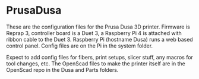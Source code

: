 # PrusaDusa
These are the configuration files for the Prusa Dusa 3D printer.
Firmware is Reprap 3, controller board is a Duet 3, a Raspberry Pi 4 is attached with ribbon cable to the Duet 3.
Raspberry Pi (hostname Dusa) runs a web based control panel.
Config files are on the Pi in the system folder.

Expect to add config files for fibers, print setups, slicer stuff, any macros for tool changes, etc.
The OpenScad files to make the printer itself are in the OpenScad repo in the Dusa and Parts folders.
